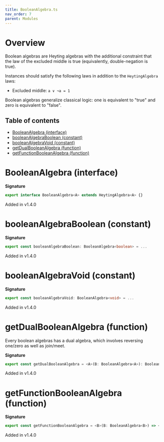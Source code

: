 ```yaml
---
title: BooleanAlgebra.ts
nav_order: 7
parent: Modules
---
```


# Overview

Boolean algebras are Heyting algebras with the additional constraint that the law of the excluded middle is true
(equivalently, double-negation is true).

Instances should satisfy the following laws in addition to the `HeytingAlgebra` laws:

- Excluded middle: `a ∨ ¬a = 1`

Boolean algebras generalize classical logic: one is equivalent to "true" and zero is equivalent to "false".

<h2 class="text-delta">Table of contents</h2>

- [BooleanAlgebra (interface)](#booleanalgebra-interface)
- [booleanAlgebraBoolean (constant)](#booleanalgebraboolean-constant)
- [booleanAlgebraVoid (constant)](#booleanalgebravoid-constant)
- [getDualBooleanAlgebra (function)](#getdualbooleanalgebra-function)
- [getFunctionBooleanAlgebra (function)](#getfunctionbooleanalgebra-function)

# BooleanAlgebra (interface)

**Signature**

```ts
export interface BooleanAlgebra<A> extends HeytingAlgebra<A> {}
```

Added in v1.4.0

# booleanAlgebraBoolean (constant)

**Signature**

```ts
export const booleanAlgebraBoolean: BooleanAlgebra<boolean> = ...
```

Added in v1.4.0

# booleanAlgebraVoid (constant)

**Signature**

```ts
export const booleanAlgebraVoid: BooleanAlgebra<void> = ...
```

Added in v1.4.0

# getDualBooleanAlgebra (function)

Every boolean algebras has a dual algebra, which involves reversing one/zero as well as join/meet.

**Signature**

```ts
export const getDualBooleanAlgebra = <A>(B: BooleanAlgebra<A>): BooleanAlgebra<A> => ...
```

Added in v1.4.0

# getFunctionBooleanAlgebra (function)

**Signature**

```ts
export const getFunctionBooleanAlgebra = <B>(B: BooleanAlgebra<B>) => <A = never>(): BooleanAlgebra<(a: A) => B> => ...
```

Added in v1.4.0
